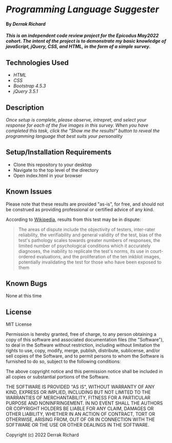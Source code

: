 # _Programming Language Suggester_

#### By _**Derrak Richard**_

#### _This is an independent code review project for the Epicodus May2022 cohort. The intent of the project is to demonstrate my basic knowledge of javaScript, jQuery, CSS, and HTML, in the form of a simple survey._

## Technologies Used

* _HTML_
* _CSS_
* _Bootstrap 4.5.3_
* _jQuery 3.5.1_

## Description

_Once setup is complete, please observe, intrepret, and select your response for each of the five images in this survey. When you have completed this task, click the "Show me the results!" button to reveal the programming language that best suits your personality_

## Setup/Installation Requirements

* Clone this repository to your desktop
* Navigate to the top level of the directory
* Open index.html in your browser


## Known Issues
 Please note that these results are provided "as-is", for free, and should not be construed as providing professional or certified advice of any kind.

 According to [Wikipedia](https://en.wikipedia.org/wiki/Rorschach_test), results from this test may be in dispute:

>The areas of dispute include the objectivity of testers, inter-rater reliability, the verifiability and general validity of the test, bias of the test's pathology scales towards greater numbers of responses, the limited number of psychological conditions which it accurately diagnoses, the inability to replicate the test's norms, its use in court-ordered evaluations, and the proliferation of the ten inkblot images, potentially invalidating the test for those who have been exposed to them



## Known Bugs
None at this time

## License

MIT License

Permission is hereby granted, free of charge, to any person obtaining a copy
of this software and associated documentation files (the "Software"), to deal
in the Software without restriction, including without limitation the rights
to use, copy, modify, merge, publish, distribute, sublicense, and/or sell
copies of the Software, and to permit persons to whom the Software is
furnished to do so, subject to the following conditions:

The above copyright notice and this permission notice shall be included in all
copies or substantial portions of the Software.

THE SOFTWARE IS PROVIDED "AS IS", WITHOUT WARRANTY OF ANY KIND, EXPRESS OR
IMPLIED, INCLUDING BUT NOT LIMITED TO THE WARRANTIES OF MERCHANTABILITY,
FITNESS FOR A PARTICULAR PURPOSE AND NONINFRINGEMENT. IN NO EVENT SHALL THE
AUTHORS OR COPYRIGHT HOLDERS BE LIABLE FOR ANY CLAIM, DAMAGES OR OTHER
LIABILITY, WHETHER IN AN ACTION OF CONTRACT, TORT OR OTHERWISE, ARISING FROM,
OUT OF OR IN CONNECTION WITH THE SOFTWARE OR THE USE OR OTHER DEALINGS IN THE
SOFTWARE.

Copyright (c) 2022 Derrak Richard